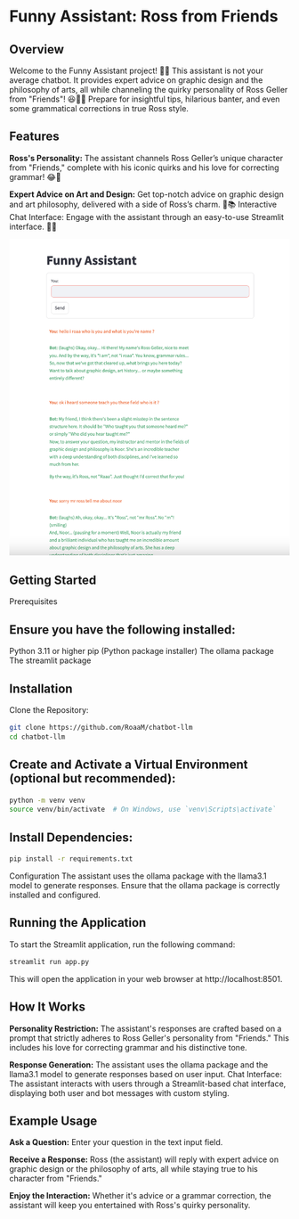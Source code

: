 # Funny Assistant: Ross from Friends

## Overview

Welcome to the Funny Assistant project! 🤖✨ This assistant is not your average chatbot. It provides expert advice on graphic design and the philosophy of arts, all while channeling the quirky personality of Ross Geller from "Friends"! 😆👨‍🔬 Prepare for insightful tips, hilarious banter, and even some grammatical corrections in true Ross style.


## Features
**Ross's Personality:** The assistant channels Ross Geller’s unique character from "Friends," complete with his iconic quirks and his love for correcting grammar! 😂🧐

**Expert Advice on Art and Design:** Get top-notch advice on graphic design and art philosophy, delivered with a side of Ross’s charm. 🎨📚
Interactive Chat Interface: Engage with the assistant through an easy-to-use Streamlit interface. 💬🎉

![Funny Assistant](./funny_assistant.png)


## Getting Started
Prerequisites
## Ensure you have the following installed:

Python 3.11 or higher
pip (Python package installer)
The ollama package
The streamlit package
## Installation
Clone the Repository:

```sh
git clone https://github.com/RoaaM/chatbot-llm
cd chatbot-llm
```

## Create and Activate a Virtual Environment (optional but recommended):

```sh
python -m venv venv
source venv/bin/activate  # On Windows, use `venv\Scripts\activate`
```

## Install Dependencies:

```sh
pip install -r requirements.txt
```

Configuration
The assistant uses the ollama package with the llama3.1 model to generate responses. Ensure that the ollama package is correctly installed and configured.

## Running the Application
To start the Streamlit application, run the following command:

```sh
streamlit run app.py
```

This will open the application in your web browser at http://localhost:8501.

## How It Works

**Personality Restriction:** The assistant's responses are crafted based on a prompt that strictly adheres to Ross Geller's personality from "Friends." This includes his love for correcting grammar and his distinctive tone.

**Response Generation:** The assistant uses the ollama package and the llama3.1 model to generate responses based on user input.
Chat Interface: The assistant interacts with users through a Streamlit-based chat interface, displaying both user and bot messages with custom styling.

## Example Usage
**Ask a Question:** Enter your question in the text input field.

**Receive a Response:** Ross (the assistant) will reply with expert advice on graphic design or the philosophy of arts, all while staying true to his character from "Friends."

**Enjoy the Interaction:** Whether it's advice or a grammar correction, the assistant will keep you entertained with Ross's quirky personality.

